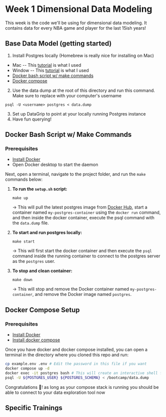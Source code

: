 # Week 1 Dimensional Data Modeling
This week is the code we'll be using for dimensional data modeling. It contains data for every NBA game and player for the last 15ish years!

## Base Data Model (getting started)

1. Install Postgres locally (Homebrew is really nice for installing on Mac)
-  Mac
-- This [tutorial](https://daily-dev-tips.com/posts/installing-postgresql-on-a-mac-with-homebrew/) is what I used
- Window
-- This [tutorial](https://www.sqlshack.com/how-to-install-postgresql-on-windows/) is what I used
- [Docker bash script w/ make commands](#docker-bash-script-w-make-commands)
- [Docker compose](#docker-compose-setup)
2. Use the data dump at the root of this directory and run this command. Make sure to replace <username> with your computer's username
```
psql -U <username> postgres < data.dump
```
3. Set up DataGrip to point at your locally running Postgres instance
4. Have fun querying!

## Docker Bash Script w/ Make Commands

### Prerequisites 
* [Install Docker](https://docs.docker.com/get-docker/)
* Open Docker desktop to start the daemon

Next, open a terminal, navigate to the project folder, and run the `make` commands below:

1. **To run the `setup.sh` script:**

    ```
    make up
    ```

    &rarr; This will pull the latest postgres image from [Docker Hub](https://hub.docker.com/_/postgres), start a container named `my-postgres-container` using the `docker run` command, and then inside the docker container, execute the psql command with the `data.dump` file.

2. **To start and run postgres locally:**

    ```
    make start
    ```

    &rarr; This will first start the docker container and then execute the `psql` command inside the running container to connect to the postgres server as the `postgres` user.


3. **To stop and clean container:**

    ```
    make down
    ```

    &rarr; This will stop and remove the Docker container named `my-postgres-container`, and remove the Docker image named `postgres`.

## Docker Compose Setup

### Prerequisites
 * [Install Docker](https://docs.docker.com/get-docker)
 * [Install docker compose](https://docs.docker.com/compose/install/#installation-scenarios)

Once you have docker and docker compose installed, you can open a terminal in the directory where you cloned this repo and run:

```bash
cp example.env .env # Edit the password in this file if you want
docker compose up -d
docker exec -it postgres bash # This will create an interactive shell for you within docker
psql -U ${POSTGRES_USER} ${POSTGRES_SCHEMA} < /bootcamp/data.dump
```
Congratulations :tada:! as long as your compose stack is running you should be able to connect to your data exploration tool now

## Specific Trainings
